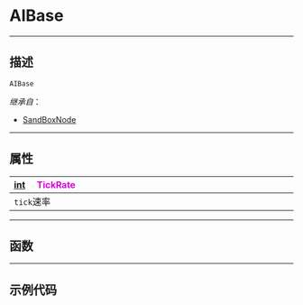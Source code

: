 # AIBase
------------------------------------------------------------------------------------------
## 描述

`AIBase`

*继承自*：
* [SandBoxNode](/Api/Class/NoType/SandBoxNode.md)

------------------------------------------------------------------------------------------
## 属性

|<div style="width:1000px">[int](/Api/DataType/Int.md) &emsp;<font color="dd00dd">TickRate</font></div>|
|:---|
|`tick`速率|

------------------------------------------------------------------------------------------
## 函数

------------------------------------------------------------------------------------------
## 示例代码

```lua


```